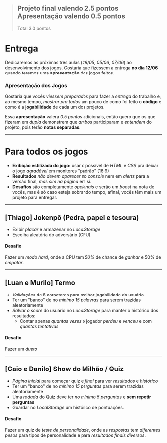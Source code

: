 > Projeto final valendo 2.5 pontos
> Apresentação valendo 0.5 pontos
> -
> Total 3.0 pontos

# Entrega

Dedicaremos as próximas três aulas (*29/05*, *05/06*, *07/06*) ao desenvolvimento dos jogos. Gostaria que fizessem a entrega **no dia 12/06** quando teremos uma **apresentação** dos jogos feitos.

### Apresentação dos Jogos
Gostaria que vocês *viessem preparados* para fazer a *entrega* do trabalho e, ao mesmo tempo, *mostrar pra todos* um pouco de como foi feito o **código** e como é a **jogabilidade** de cada um dos projetos.

Essa **apresentação** valerá *0.5 pontos* adicionais, então quero que os que fizeram em *dupla* demonstrem que *ambos* participaram e *entendem* do projeto, pois terão **notas separadas**.

---

# Para todos os jogos

- **Exibição estilizada do jogo:** usar o possível de *HTML* e *CSS* pra deixar o jogo *agradável* em monitores "padrão" (16:9)
- **Resultados** *não devem aparecer* no *console* nem em *alerts* para a versão final, *mas sim na página* em si.
- **Desafios** são completamente *opcionais* e serão um *boost* na nota de vocês, mas é só caso esteja sobrando tempo, afinal, vocês têm mais um projeto para entregar.

---

## [Thiago] Jokenpô (Pedra, papel e tesoura)
- Exibir *placar* e armazenar no *LocalStorage*
- Escolha aleatória do adversário (CPU)
#### Desafio
Fazer um *modo hard*, onde a CPU tem *50%* de chance de *ganhar* e 50% de *empatar*.

---

## [Luan e Murilo] Termo
- *Validações* de 5 caracteres para melhor jogabilidade do usuário
- Ter um "banco" de no *mínimo 15 palavras* para serem trazidas aleatoriamente
- *Salvar o score* do usuário no *LocalStorage* para manter o histórico dos resultados:
	- Contar apenas *quantas vezes* o jogador *perdeu* e *venceu* e com *quantas tentativas*
#### Desafio
Fazer um *dueto*

---

## [Caio e Danilo] Show do Milhão / Quiz
- *Página inicial* para começar quiz e *final* para ver *resultados* e *histórico*
- Ter um "banco" de no *mínimo 15 perguntas* para serem trazidas aleatoriamente
- Uma *rodada* do Quiz deve ter *no mínimo 5 perguntas* e **sem repetir perguntas**
- Guardar no *LocalStorage* um histórico de pontuações.
#### Desafio
Fazer um quiz de *teste de personalidade*, onde as *respostas* tem *diferentes pesos* para tipos de personalidade e para *resultados finais diversos*.
